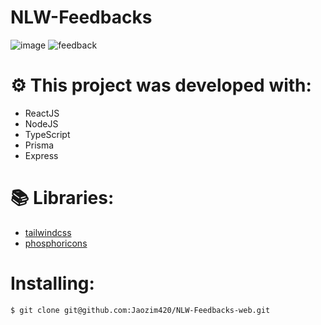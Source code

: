 # NLW-Feedbacks

![image](https://user-images.githubusercontent.com/102697831/173660857-49eb119a-2d41-459e-9be6-f29844105f1e.png)
![feedback](https://user-images.githubusercontent.com/102697831/212197178-d8a79216-252d-496b-83bf-3e51764df183.png)

 # ⚙️ This project was developed with:
- ReactJS
- NodeJS
- TypeScript
- Prisma
- Express

# 📚 Libraries:
- [tailwindcss](https://tailwindcss.com/)
- [phosphoricons](https://phosphoricons.com/)

# Installing:
```bash
$ git clone git@github.com:Jaozim420/NLW-Feedbacks-web.git
```


